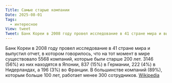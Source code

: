 ```yaml
---
Title: Самые старые компании
Date: 2025-08-01
Tags:
  - интересное
View: tweet
Tweet: Банк Кореи в 2008 году провел исследование в 41 стране мира и выпустил отчет, в котором говорилось, что на тот момент в мире существовало 5568 компаний, которые были старше 200 лет. 3146 (56%) из них находятся в Японии, 837 (15%) в Германии, 222 (4%) в Нидерландах, а 196 (3%) во Франции. В большинстве компаний (89%), которым больше 100 лет, работает менее 300 сотрудников.  https://en.wikipedia.org/wiki/List_of_oldest_companies
---
```


Банк Кореи в 2008 году провел исследование в 41 стране мира и выпустил отчет, в котором говорилось, что на тот момент в мире существовало 5568 компаний, которые были старше 200 лет. 3146 (56%) из них находятся в Японии, 837 (15%) в Германии, 222 (4%) в Нидерландах, а 196 (3%) во Франции. В большинстве компаний (89%), которым больше 100 лет, работает менее 300 сотрудников. [Wikipedia][wiki]

[wiki]: https://en.wikipedia.org/wiki/List_of_oldest_companies
